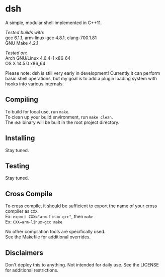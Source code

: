 # dsh
A simple, modular shell implemented in C++11.

*Tested builds with:* <br/>
gcc 6.1.1, arm-linux-gcc 4.8.1, clang-700.1.81<br/>
GNU Make 4.2.1

*Tested on:* <br/>
Arch GNU/Linux 4.6.4-1 x86_64 <br/>
OS X 14.5.0 x86_64

Please note: dsh is still very early in development! Currently it can perform basic shell operations, but my goal is to add a plugin loading system with hooks into various internals.

## Compiling
To build for local use, run `make`. <br/>
To clean up your build environment, run `make clean`. <br/>
The `dsh` binary will be built in the root project directory.

## Installing
Stay tuned.

## Testing
Stay tuned.

## Cross Compile
To cross compile, it should be sufficient to export the name of your cross compiler as `CXX`. <br/>
Ex: `export CXX="arm-linux-gcc"`, then `make` <br/>
Ex: `CXX=arm-linux-gcc make`

No other compilation tools are specifically used. <br/>
See the Makefile for additional overrides.

## Disclaimers
Don't deploy this to anything. Not intended for daily use. See the LICENSE for additional restrictions.
